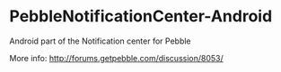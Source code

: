 PebbleNotificationCenter-Android
================================

Android part of the Notification center for Pebble

More info: http://forums.getpebble.com/discussion/8053/
